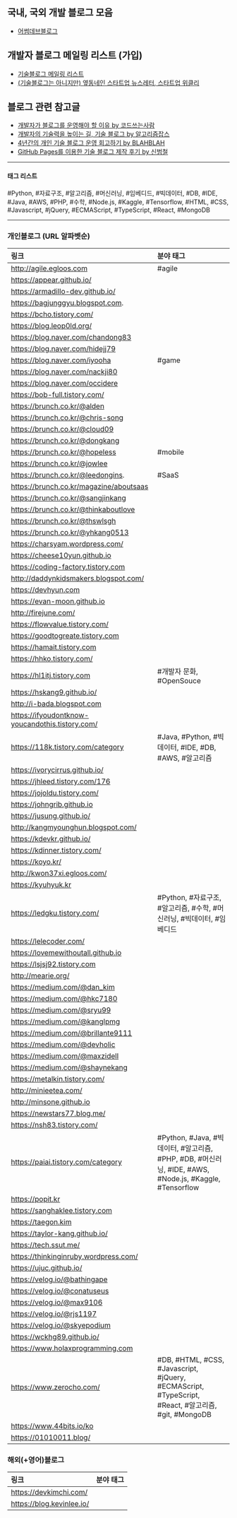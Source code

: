 ## 국내, 국외 개발 블로그 모음

* [어썸데브블로그](https://github.com/sarojaba/awesome-devblog)

## 개발자 블로그 메일링 리스트 (가입)

* [기술블로그 메일링 리스트](http://kyungyeon.me/subscribe)
* [(기술블로그는 아니지만) 옆동네인 스타트업 뉴스레터, 스타트업 위클리](http://glance.media/subscription/subscribe)

## 블로그 관련 참고글

* [개발자가 블로그를 운영해야 할 이유 by 코드쓰는사람](https://taegon.kim/archives/7107)
* [개발자의 기술력을 높이는 길, 기술 블로그 by 알고리즘잡스](https://brunch.co.kr/@thswlsgh/6)
* [4년간의 개인 기술 블로그 운영 회고하기 by BLAHBLAH](https://www.holaxprogramming.com/2016/11/17/blahblah-writing-as-programmer/)
* [GitHub Pages를 이용한 기술 블로그 제작 후기 by 신범철](https://medium.com/deliverytechkorea/github-pages를-이용한-기술-블로그-제작-후기-77ce4b5e5564)

----------

#### 태그 리스트

#Python, #자료구조, #알고리즘, #머신러닝, #임베디드, #빅데이터, #DB, #IDE, #Java, #AWS, #PHP, #수학, #Node.js, #Kaggle, #Tensorflow, #HTML, #CSS, #Javascript, #jQuery, #ECMAScript, #TypeScript, #React, #MongoDB

------------

### 개인블로그 (URL 알파벳순)

| 링크                                             | 분야 태그                                                      |
| :-----------------------------------------------| :----------------------------------------------------------  |
| http://agile.egloos.com                         | #agile                                                       |
| https://appear.github.io/                       |                                                              |
| https://armadillo-dev.github.io/                |                                                              |
| https://bagjunggyu.blogspot.com.                |                                                              |
| https://bcho.tistory.com/                       |                                                              |
| https://blog.leop0ld.org/                       |                                                              |
| https://blog.naver.com/chandong83               |                                                              |
| https://blog.naver.com/hidejj79                 |                                                              |
| https://blog.naver.com/iyooha                   | #game                                                        |
| https://blog.naver.com/nackji80                 |                                                              |
| https://blog.naver.com/occidere                 |                                                              |
| https://bob-full.tistory.com/                   |                                                              |
| https://brunch.co.kr/@alden                     |                                                              |
| https://brunch.co.kr/@chris-song                |                                                              |
| https://brunch.co.kr/@cloud09                   |                                                              |
| https://brunch.co.kr/@dongkang                  |                                                              |
| https://brunch.co.kr/@hopeless                  | #mobile                                                      |
| https://brunch.co.kr/@jowlee                    |                                                              |
| https://brunch.co.kr/@leedongins.               | #SaaS                                                        |
| https://brunch.co.kr/magazine/aboutsaas         |                                                              |
| https://brunch.co.kr/@sangjinkang               |                                                              |
| https://brunch.co.kr/@thinkaboutlove            |                                                              |
| https://brunch.co.kr/@thswlsgh                  |                                                              |
| https://brunch.co.kr/@yhkang0513                |                                                              |
| https://charsyam.wordpress.com/                 |                                                              |
| https://cheese10yun.github.io                   |                                                              |
| https://coding-factory.tistory.com              |                                                              |
| http://daddynkidsmakers.blogspot.com/           |                                                              |
| https://devhyun.com                             |                                                              |
| https://evan-moon.github.io                     |                                                              |
| http://firejune.com/                            |                                                              |
| https://flowvalue.tistory.com/                  |                                                              |
| https://goodtogreate.tistory.com                |                                                              |
| https://hamait.tistory.com                      |                                                              |
| https://hhko.tistory.com/                       |                                                              |
| https://hl1itj.tistory.com                      | #개발자 문화, #OpenSouce                                        |
| https://hskang9.github.io/                      |                                                              |
| http://i-bada.blogspot.com                      |                                                              |
| https://ifyoudontknow-youcandothis.tistory.com/ |                                                              |
| https://118k.tistory.com/category               | #Java, #Python, #빅데이터, #IDE, #DB, #AWS, #알고리즘            |
| https://ivorycirrus.github.io/                  |                                                              |
| https://jhleed.tistory.com/176                  |                                                              |
| https://jojoldu.tistory.com/                    |                                                              |
| https://johngrib.github.io                      |                                                              |
| https://jusung.github.io/                       |                                                              |
| http://kangmyounghun.blogspot.com/              |                                                              |
| https://kdevkr.github.io/                       |                                                              |
| https://kdinner.tistory.com/                    |                                                              |
| https://koyo.kr/                                |                                                              |
| http://kwon37xi.egloos.com/                     |                                                              |
| https://kyuhyuk.kr                              |                                                              |
| https://ledgku.tistory.com/                     | #Python, #자료구조, #알고리즘, #수학, #머신러닝, #빅데이터, #임베디드    |
| https://lelecoder.com/                          |                                                              |
| https://lovemewithoutall.github.io              |                                                              |
| https://lsjsj92.tistory.com                     |                                                              |
| http://mearie.org/                              |                                                              |
| https://medium.com/@dan_kim                     |                                                              |
| https://medium.com/@hkc7180                     |                                                              |
| https://medium.com/@sryu99                      |                                                              |
| https://medium.com/@kanglpmg                    |                                                              |
| https://medium.com/@brillante9111               |                                                              |
| https://medium.com/@devholic                    |                                                              |
| https://medium.com/@maxzidell                   |                                                              |
| https://medium.com/@shaynekang                  |                                                              |
| https://metalkin.tistory.com/                   |                                                              |
| http://minieetea.com/                           |                                                              |
| http://minsone.github.io                        |                                                              |
| https://newstars77.blog.me/                     |                                                              |
| https://nsh83.tistory.com/                      |                                                              |
| https://paiai.tistory.com/category              | #Python, #Java, #빅데이터, #알고리즘, #PHP,  #DB, #머신러닝, #IDE, #AWS,  #Node.js, #Kaggle, #Tensorflow |
| https://popit.kr                                |                                                              |                                     
| https://sanghaklee.tistory.com                  |                                                              |
| https://taegon.kim                              |                                                              | 
| https://taylor-kang.github.io/                  |                                                              |
| https://tech.ssut.me/                           |                                                              |
| https://thinkinginruby.wordpress.com/           |                                                              |
| https://ujuc.github.io/                         |                                                              |
| https://velog.io/@bathingape                    |                                                              |
| https://velog.io/@conatuseus                    |                                                              |
| https://velog.io/@max9106                       |                                                              |
| https://velog.io/@rjs1197                       |                                                              |
| https://velog.io/@skyepodium                    |                                                              |
| https://wckhg89.github.io/                      |                                                              |
| https://www.holaxprogramming.com                |                                                              |
| https://www.zerocho.com/                        | #DB, #HTML, #CSS, #Javascript, #jQuery, #ECMAScript, #TypeScript, #React, #알고리즘, #git, #MongoDB |
| https://www.44bits.io/ko                        |                                                              |
| https://01010011.blog/                          |                                                              |

### 해외(+영어)블로그

| 링크                      | 분야 태그 |
| :------------------------ | :-------- |
| https://devkimchi.com/    |           |
| https://blog.kevinlee.io/ |           |

